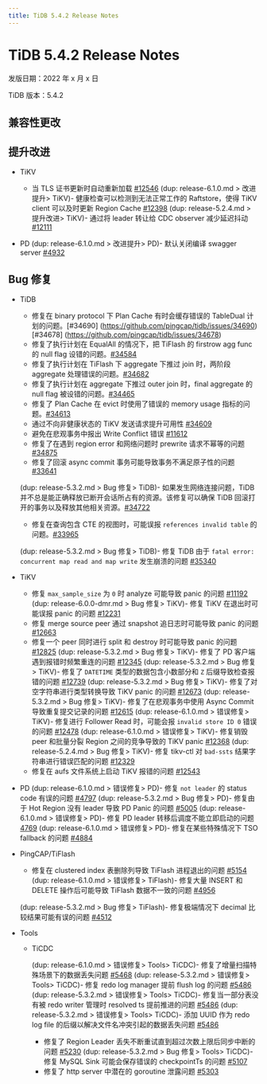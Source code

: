 ```yaml
---
title: TiDB 5.4.2 Release Notes
---
```


# TiDB 5.4.2 Release Notes

发版日期：2022 年 x 月 x 日

TiDB 版本：5.4.2

## 兼容性更改

## 提升改进

+ TiKV

    - 当 TLS 证书更新时自动重新加载 [#12546](https://github.com/tikv/tikv/issues/12546)
    (dup: release-6.1.0.md > 改进提升> TiKV)- 健康检查可以检测到无法正常工作的 Raftstore，使得 TiKV client 可以及时更新 Region Cache [#12398](https://github.com/tikv/tikv/issues/12398)
    (dup: release-5.2.4.md > 提升改进> TiKV)- 通过将 leader 转让给 CDC observer 减少延迟抖动 [#12111](https://github.com/tikv/tikv/issues/12111)

+ PD
    (dup: release-6.1.0.md > 改进提升> PD)- 默认关闭编译 swagger server [#4932](https://github.com/tikv/pd/issues/4932)

## Bug 修复

+ TiDB

    <!--planner-->
    - 修复在 binary protocol 下 Plan Cache 有时会缓存错误的 TableDual 计划的问题。[#34690] (https://github.com/pingcap/tidb/issues/34690) [#34678] (https://github.com/pingcap/tidb/issues/34678)
    - 修复了执行计划在 EqualAll 的情况下，把 TiFlash 的 firstrow agg func 的 null flag 设错的问题。[#34584](https://github.com/pingcap/tidb/issues/34584)
    - 修复了执行计划在 TiFlash 下 aggregate 下推过 join 时，两阶段 aggregate 处理错误的问题。[#34682](https://github.com/pingcap/tidb/issues/34682)
    - 修复了执行计划在 aggregate 下推过 outer join 时，final aggregate 的 null flag 被设错的问题。[#34465](https://github.com/pingcap/tidb/issues/34465)
    - 修复了 Plan Cache 在 evict 时使用了错误的 memory usage 指标的问题。[#34613](https://github.com/pingcap/tidb/issues/34613)

    <!--transaction-->
    - 通过不向非健康状态的 TiKV 发送请求提升可用性 [#34609](https://github.com/pingcap/tidb/pull/34609)
    - 避免在悲观事务中报出 Write Conflict 错误 [#11612](https://github.com/tikv/tikv/issues/11612)
    - 修复了在遇到 region error 和网络问题时 prewrite 请求不幂等的问题[#34875](https://github.com/pingcap/tidb/issues/34875)
    - 修复了回滚 async commit 事务可能导致事务不满足原子性的问题 [#33641](https://github.com/pingcap/tidb/issues/33641)

    <!--sql-infra-->
    (dup: release-5.3.2.md > Bug 修复> TiDB)- 如果发生网络连接问题，TiDB 并不总是能正确释放已断开会话所占有的资源。该修复可以确保 TiDB 回滚打开的事务以及释放其他相关资源。[#34722](https://github.com/pingcap/tidb/issues/34722)
    - 修复在查询包含 CTE 的视图时，可能误报 `references invalid table` 的问题。[#33965](https://github.com/pingcap/tidb/issues/33965)

    <!--diagnosis-->
    (dup: release-5.3.2.md > Bug 修复> TiDB)- 修复 TiDB 由于 `fatal error: concurrent map read and map write` 发生崩溃的问题 [#35340](https://github.com/pingcap/tidb/issues/35340)

+ TiKV

    - 修复 `max_sample_size` 为 `0` 时 analyze 可能导致 panic 的问题 [#11192](https://github.com/tikv/tikv/issues/11192)
    (dup: release-6.0.0-dmr.md > Bug 修复> TiKV)- 修复 TiKV 在退出时可能误报 panic 的问题 [#12231](https://github.com/tikv/tikv/issues/12231)
    - 修复 merge source peer 通过 snapshot 追日志时可能导致 panic 的问题 [#12663](https://github.com/tikv/tikv/issues/12663)
    - 修复一个 peer 同时进行 split 和 destroy 时可能导致 panic 的问题 [#12825](https://github.com/tikv/tikv/issues/12825)
    (dup: release-5.3.2.md > Bug 修复> TiKV)- 修复了 PD 客户端遇到报错时频繁重连的问题 [#12345](https://github.com/tikv/tikv/issues/12345)
    (dup: release-5.3.2.md > Bug 修复> TiKV)- 修复了 `DATETIME` 类型的数据包含小数部分和 `Z` 后缀导致检查报错的问题 [#12739](https://github.com/tikv/tikv/issues/12739)
    (dup: release-5.3.2.md > Bug 修复> TiKV)- 修复了对空字符串进行类型转换导致 TiKV panic 的问题 [#12673](https://github.com/tikv/tikv/issues/12673)
    (dup: release-5.3.2.md > Bug 修复> TiKV)- 修复了在悲观事务中使用 Async Commit 导致重复提交记录的问题 [#12615](https://github.com/tikv/tikv/issues/12615)
    (dup: release-6.1.0.md > 错误修复> TiKV)- 修复进行 Follower Read 时，可能会报 `invalid store ID 0` 错误的问题 [#12478](https://github.com/tikv/tikv/issues/12478)
    (dup: release-6.1.0.md > 错误修复> TiKV)- 修复销毁 peer 和批量分裂 Region 之间的竞争导致的 TiKV panic [#12368](https://github.com/tikv/tikv/issues/12368)
    (dup: release-5.2.4.md > Bug 修复> TiKV)- 修复 tikv-ctl 对 `bad-ssts` 结果字符串进行错误匹配的问题 [#12329](https://github.com/tikv/tikv/issues/12329)
     - 修复在 aufs 文件系统上启动 TiKV 报错的问题 [#12543](https://github.com/tikv/tikv/issues/12543)


+ PD
    (dup: release-6.1.0.md > 错误修复> PD)- 修复 `not leader` 的 status code 有误的问题 [#4797](https://github.com/tikv/pd/issues/4797)
    (dup: release-5.3.2.md > Bug 修复> PD)- 修复由于 Hot Region 没有 leader 导致 PD Panic 的问题 [#5005](https://github.com/tikv/pd/issues/5005)
    (dup: release-6.1.0.md > 错误修复> PD)- 修复 PD leader 转移后调度不能立即启动的问题 [4769](https://github.com/tikv/pd/issues/4769)
    (dup: release-6.1.0.md > 错误修复> PD)- 修复在某些特殊情况下 TSO fallback 的问题 [#4884](https://github.com/tikv/pd/issues/4884)

+ PingCAP/TiFlash

    <!--storage-->
    - 修复在 clustered index 表删除列导致 TiFlash 进程退出的问题 [#5154](https://github.com/pingcap/tiflash/issues/5154)
    (dup: release-6.1.0.md > 错误修复> TiFlash)- 修复大量 INSERT 和 DELETE 操作后可能导致 TiFlash 数据不一致的问题 [#4956](https://github.com/pingcap/tiflash/issues/4956</span>)
    <!--compute-->
    (dup: release-5.3.2.md > Bug 修复> TiFlash)- 修复极端情况下 decimal 比较结果可能有误的问题 [#4512](https://github.com/pingcap/tiflash/issues/4512)

+ Tools

    + TiCDC

        (dup: release-6.1.0.md > 错误修复> Tools> TiCDC)- 修复了增量扫描特殊场景下的数据丢失问题 [#5468](https://github.com/pingcap/tiflow/issues/5468)
        (dup: release-5.3.2.md > 错误修复> Tools> TiCDC)- 修复 redo log manager 提前 flush log 的问题 [#5486](https://github.com/pingcap/tiflow/issues/5486)
        (dup: release-5.3.2.md > 错误修复> Tools> TiCDC)- 修复当一部分表没有被 redo writer 管理时 resolved ts 提前推进的问题 [#5486](https://github.com/pingcap/tiflow/issues/5486)
        (dup: release-5.3.2.md > 错误修复> Tools> TiCDC)- 添加 UUID 作为 redo log file 的后缀以解决文件名冲突引起的数据丢失问题 [#5486](https://github.com/pingcap/tiflow/issues/5486)
        - 修复了 Region Leader 丢失不断重试直到超过次数上限后同步中断的问题 [#5230](https://github.com/pingcap/tiflow/issues/5230)
        (dup: release-5.3.2.md > Bug 修复> Tools> TiCDC)- 修复 MySQL Sink 可能会保存错误的 checkpointTs 的问题 [#5107](https://github.com/pingcap/tiflow/issues/5107)
        - 修复了 http server 中潜在的 goroutine 泄露问题 [#5303](https://github.com/pingcap/tiflow/issues/5303)
